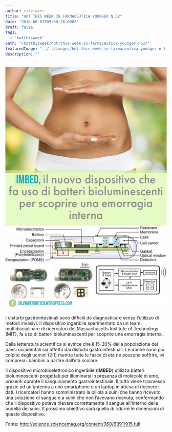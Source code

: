 ```yaml
---
author: silviaver
title: "HOT THIS WEEK IN FARMACEUTICA YOUNGER N.52"
date: "2018-06-03T09:00:26.000Z"
draft: false
tags:
  - "hotthisweek"
path: "/hotthisweek/hot-this-week-in-farmaceutica-younger-n52/"
featuredImage: "../../images/hot-this-week-in-farmaceutica-younger-n-5.md/img_2219-2.jpg"
description: ""
---
```


![IMG_2219 2.JPG](../../images/hot-this-week-in-farmaceutica-younger-n-5.md/img_2219-2.jpg)

I disturbi gastrointestinali sono difficili da diagnosticare senza l’utilizzo di metodi invasivi. Il dispositivo ingeribile sperimentato da un team multidisciplinare di ricercatori del Massachusetts Institute of Technology (MIT), fa uso di batteri bioluminescenti per scoprire una emorragia interna.

Dalla letteratura scientifica si evince che il 15-20% della popolazione dei paesi occidentali sia affetto dai disturbi gastrointestinali. Le donne sono più colpite degli uomini (2:1) mentre tutte le fasce di età ne possono soffrire, ivi compresi i bambini a partire dall’età scolare.

Il dispositivo microbioelettronico ingeribile (**IMBED**) utilizza batteri bioluminescenti progettati per illuminarsi in presenza di molecole di eme, presenti durante il sanguinamento gastrointestinale. Il tutto viene trasmesso grazie ad un'antenna a uno smartphone o un laptop in attesa di ricevere i dati. I ricercatori hanno somministrato la pillola a suini che hanno ricevuto una soluzione di sangue e a suini che non l’avevano ricevuta, confermando che il dispositivo poteva rilevare correttamente il sangue all'interno delle budella dei suini. Il prossimo obiettivo sarà quello di ridurre le dimensioni di questo dispositivo.

Fonte: http://science.sciencemag.org/content/360/6391/915.full
